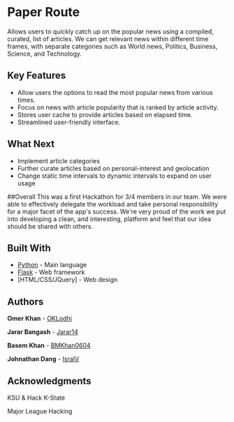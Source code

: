 # Paper Route
Allows users to quickly catch up on the popular news using a compiled, curated, list of articles. We can get relevant news within different time frames, with separate categories such as World news, Politics, Business, Science, and Technology.

## Key Features
* Allow users the options to read the most popular news from various times.
* Focus on news with article popularity that is ranked by article activity.
* Stores user cache to provide articles based on elapsed time.
* Streamlined user-friendly interface.

## What Next
* Implement article categories
* Further curate articles based on personal-interest and geolocation
* Change static time intervals to dynamic intervals to expand on user usage

##Overall
This was a first Hackathon for 3/4 members in our team. We were able to effectively delegate the workload and take personal responsibility for a major facet of the app's success. We're very proud of the work we put into developing a clean, and interesting, platform and feel that our idea should be shared with others.

## Built With
* [Python](https://www.python.org/) - Main language
* [Flask](http://flask.pocoo.org/) - Web framework
* [HTML/CSS/JQuery] - Web design

## Authors
**Omer Khan** - [OKLodhi](https://github.com/oklodhi)

**Jarar Bangash** - [Jarar14](https://github.com/Jarar14)

**Basem Khan** - [BMKhan0604](https://github.com/bmkhan0604)

**Johnathan Dang** - [IsraIV](https://github.com/IsraIV)

## Acknowledgments
KSU & Hack K-State

Major League Hacking
